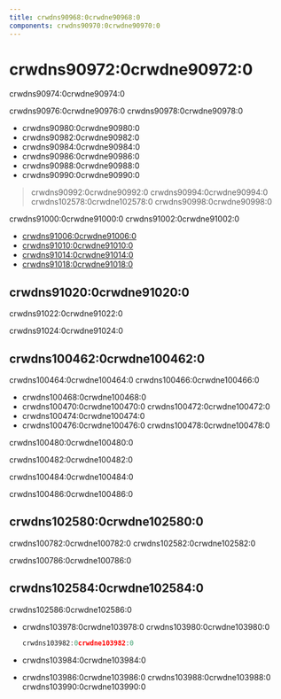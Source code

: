 ```yaml
---
title: crwdns90968:0crwdne90968:0
components: crwdns90970:0crwdne90970:0
---
```


# crwdns90972:0crwdne90972:0

<p class="description">crwdns90974:0crwdne90974:0</p>

crwdns90976:0crwdne90976:0 crwdns90978:0crwdne90978:0

- crwdns90980:0crwdne90980:0
- crwdns90982:0crwdne90982:0
- crwdns90984:0crwdne90984:0
- crwdns90986:0crwdne90986:0
- crwdns90988:0crwdne90988:0
- crwdns90990:0crwdne90990:0

> crwdns90992:0crwdne90992:0 crwdns90994:0crwdne90994:0 crwdns102578:0crwdne102578:0 crwdns90998:0crwdne90998:0

crwdns91000:0crwdne91000:0 crwdns91002:0crwdne91002:0

- [crwdns91006:0crwdne91006:0](crwdns91004:0crwdne91004:0)
- [crwdns91010:0crwdne91010:0](crwdns91008:0crwdne91008:0)
- [crwdns91014:0crwdne91014:0](crwdns91012:0crwdne91012:0)
- [crwdns91018:0crwdne91018:0](crwdns91016:0crwdne91016:0)

## crwdns91020:0crwdne91020:0

crwdns91022:0crwdne91022:0

crwdns91024:0crwdne91024:0

## crwdns100462:0crwdne100462:0

crwdns100464:0crwdne100464:0 crwdns100466:0crwdne100466:0

- crwdns100468:0crwdne100468:0
- crwdns100470:0crwdne100470:0 crwdns100472:0crwdne100472:0
- crwdns100474:0crwdne100474:0
- crwdns100476:0crwdne100476:0 crwdns100478:0crwdne100478:0

crwdns100480:0crwdne100480:0

crwdns100482:0crwdne100482:0

crwdns100484:0crwdne100484:0

crwdns100486:0crwdne100486:0

## crwdns102580:0crwdne102580:0

crwdns100782:0crwdne100782:0 crwdns102582:0crwdne102582:0

crwdns100786:0crwdne100786:0

## crwdns102584:0crwdne102584:0

crwdns102586:0crwdne102586:0

- crwdns103978:0crwdne103978:0 crwdns103980:0crwdne103980:0
    
    ```jsx
    crwdns103982:0crwdne103982:0
    ```

- crwdns103984:0crwdne103984:0
- crwdns103986:0crwdne103986:0 crwdns103988:0crwdne103988:0 crwdns103990:0crwdne103990:0